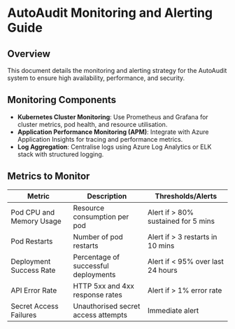 # AutoAudit Monitoring and Alerting Guide

## Overview

This document details the monitoring and alerting strategy for the AutoAudit system to ensure high availability, performance, and security.

## Monitoring Components

- **Kubernetes Cluster Monitoring**: Use Prometheus and Grafana for cluster metrics, pod health, and resource utilisation.
- **Application Performance Monitoring (APM)**: Integrate with Azure Application Insights for tracing and performance metrics.
- **Log Aggregation**: Centralise logs using Azure Log Analytics or ELK stack with structured logging.

## Metrics to Monitor

| Metric                 | Description                         | Thresholds/Alerts                     |
|------------------------|-----------------------------------|-------------------------------------|
| Pod CPU and Memory Usage | Resource consumption per pod       | Alert if > 80% sustained for 5 mins |
| Pod Restarts           | Number of pod restarts             | Alert if > 3 restarts in 10 mins    |
| Deployment Success Rate | Percentage of successful deployments | Alert if < 95% over last 24 hours   |
| API Error Rate         | HTTP 5xx and 4xx response rates    | Alert if > 1% error rate             |
| Secret Access Failures | Unauthorised secret access attempts | Immediate alert                      |